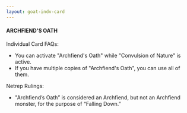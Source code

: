 ```yaml
---
layout: goat-indv-card
---
```

#### ARCHFIEND'S OATH

Individual Card FAQs:

*   You can activate "Archfiend's Oath" while "Convulsion of Nature" is active.
*   If you have multiple copies of "Archfiend's Oath", you can use all of them.

Netrep Rulings:

*   "Archfiend’s Oath” is considered an Archfiend, but not an Archfiend monster, for the purpose of “Falling Down.”